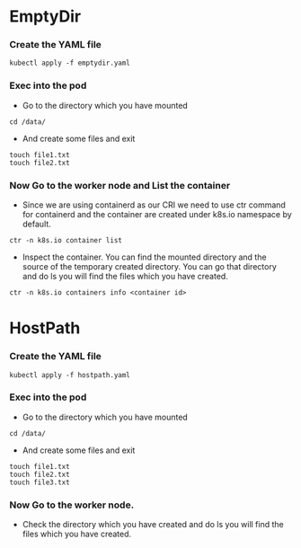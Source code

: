 # EmptyDir

### Create the YAML file

```
kubectl apply -f emptydir.yaml
```

### Exec into the pod

- Go to the directory which you have mounted 
```
cd /data/
```
- And create some files and exit
```
touch file1.txt
touch file2.txt
```
### Now Go to the worker node and List the container

- Since we are using containerd as our CRI we need to use ctr command for containerd and the container are created under k8s.io namespace by default.
```
ctr -n k8s.io container list
```

- Inspect the container. You can find the mounted directory and the source of the temporary created directory. You can go that directory and do ls you will find the files which you have created.
```
ctr -n k8s.io containers info <container id>
```

# HostPath

### Create the YAML file

```
kubectl apply -f hostpath.yaml
```

### Exec into the pod

- Go to the directory which you have mounted 
```
cd /data/
```
- And create some files and exit
```
touch file1.txt
touch file2.txt
touch file3.txt
```
### Now Go to the worker node.

 - Check the directory which you have created and do ls you will find the files which you have created.
